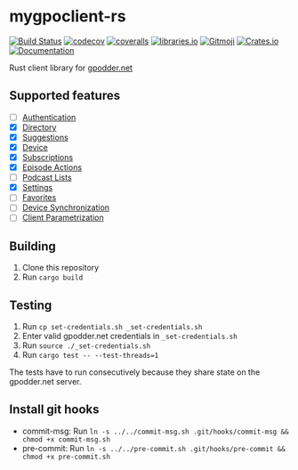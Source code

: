 # mygpoclient-rs


[![Build Status](https://travis-ci.org/FeuRenard/mygpoclient-rs.svg?branch=master)](https://travis-ci.org/FeuRenard/mygpoclient-rs)
[![codecov](https://codecov.io/gh/FeuRenard/mygpoclient-rs/branch/master/graph/badge.svg)](https://codecov.io/gh/FeuRenard/mygpoclient-rs)
[![coveralls](https://coveralls.io/repos/github/FeuRenard/mygpoclient-rs/badge.svg?branch=master)](https://coveralls.io/github/FeuRenard/mygpoclient-rs?branch=master)
[![libraries.io](https://img.shields.io/librariesio/github/FeuRenard/mygpoclient-rs)](https://libraries.io/github/FeuRenard/mygpoclient-rs)
[![Gitmoji](https://img.shields.io/badge/gitmoji-%20😜%20😍-FFDD67.svg?style=flat)](https://gitmoji.carloscuesta.me)
[![Crates.io](https://img.shields.io/crates/v/mygpoclient)](https://crates.io/crates/mygpoclient)
[![Documentation](https://docs.rs/mygpoclient/badge.svg)](https://docs.rs/mygpoclient)

Rust client library for [gpodder.net](https://gpodder.net/)

## Supported features

- [ ] [Authentication](https://gpoddernet.readthedocs.io/en/latest/api/reference/auth.html)
- [x] [Directory](https://gpoddernet.readthedocs.io/en/latest/api/reference/directory.html)
- [x] [Suggestions](https://gpoddernet.readthedocs.io/en/latest/api/reference/suggestions.html)
- [x] [Device](https://gpoddernet.readthedocs.io/en/latest/api/reference/devices.html)
- [x] [Subscriptions](https://gpoddernet.readthedocs.io/en/latest/api/reference/subscriptions.html)
- [x] [Episode Actions](https://gpoddernet.readthedocs.io/en/latest/api/reference/events.html)
- [ ] [Podcast Lists](https://gpoddernet.readthedocs.io/en/latest/api/reference/podcastlists.html)
- [x] [Settings](https://gpoddernet.readthedocs.io/en/latest/api/reference/settings.html)
- [ ] [Favorites](https://gpoddernet.readthedocs.io/en/latest/api/reference/favorites.html)
- [ ] [Device Synchronization](https://gpoddernet.readthedocs.io/en/latest/api/reference/sync.html)
- [ ] [Client Parametrization](https://gpoddernet.readthedocs.io/en/latest/api/reference/clientconfig.html)

## Building
1. Clone this repository
2. Run `cargo build`

## Testing

1. Run `cp set-credentials.sh _set-credentials.sh`
2. Enter valid gpodder.net credentials in `_set-credentials.sh`
3. Run `source ./_set-credentials.sh`
4. Run `cargo test -- --test-threads=1`

The tests have to run consecutively because they share state on the gpodder.net server.

## Install git hooks
* commit-msg: Run `ln -s ../../commit-msg.sh .git/hooks/commit-msg && chmod +x commit-msg.sh`
* pre-commit: Run `ln -s ../../pre-commit.sh .git/hooks/pre-commit && chmod +x pre-commit.sh`
